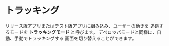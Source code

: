 # トラッキング

リリース版アプリまたはテスト版アプリに組み込み、ユーザーの動きを
追跡するモードを **トラッキングモード** と呼びます。
デベロッパモードと同様に、自動、手動でトラッキングする
画面を切り替えることができます。
